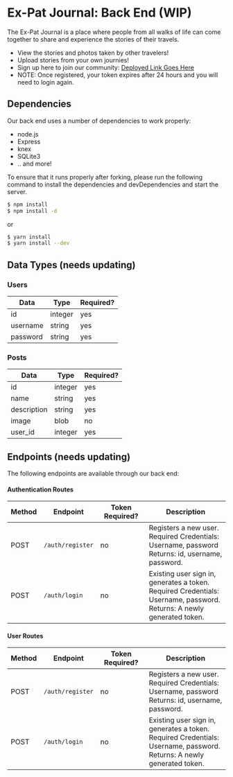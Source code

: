 # Ex-Pat Journal: Back End (WIP)

The Ex-Pat Journal is a place where people from all walks of life can come together to share and experience the stories of their travels.

  - View the stories and photos taken by other travelers!
  - Upload stories from your own journies!
  - Sign up here to join our community: [Deployed Link Goes Here](link)
  - NOTE: Once registered, your token expires after 24 hours and you will need to login again.

## Dependencies

Our back end uses a number of dependencies to work properly:

* node.js 
* Express
* knex
* SQLite3
* .. and more!

To ensure that it runs properly after forking, please run the following command to install the dependencies and devDependencies and start the server.

```sh
$ npm install
$ npm install -d
```

or

```sh
$ yarn install 
$ yarn install --dev
```
## Data Types (needs updating)

### Users
| Data | Type | Required? |
| ------ | ------ | ------ | 
| id | integer | yes |
| username | string | yes |
| password | string | yes |

### Posts
| Data | Type | Required? |
| ------ | ------ | ------ | 
| id | integer | yes |
| name | string | yes |
| description | string | yes |
| image | blob | no |
| user_id | integer | yes |


## Endpoints (needs updating)

The following endpoints are available through our back end:

#### Authentication Routes

| Method | Endpoint | Token Required? | Description |
| ------ | ------ | ------ | ------ |
| POST | `/auth/register` | no | Registers a new user. <br> Required Credentials: Username, password <br> Returns:  id, username, password. 
| POST | `/auth/login` | no | Existing user sign in, generates a token. <br> Required Credentials: Username, password. <br> Returns: A newly generated token.

#### User Routes

| Method | Endpoint | Token Required? | Description |
| ------ | ------ | ------ | ------ |
| POST | `/auth/register` | no | Registers a new user. <br> Required Credentials: Username, password <br> Returns:  id, username, password. 
| POST | `/auth/login` | no | Existing user sign in, generates a token. <br> Required Credentials: Username, password. <br> Returns: A newly generated token.


